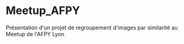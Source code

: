 # Meetup_AFPY
Présentation d'un projet de regroupement d'images par similarité au Meetup de l'AFPY Lyon
